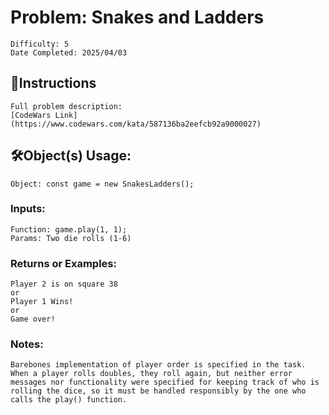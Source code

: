 # Problem: Snakes and Ladders
	Difficulty: 5
	Date Completed: 2025/04/03

## 📜Instructions
	Full problem description:
	[CodeWars Link](https://www.codewars.com/kata/587136ba2eefcb92a9000027)

## 🛠Object(s) Usage:
	Object: const game = new SnakesLadders();

### Inputs:
	Function: game.play(1, 1);
	Params: Two die rolls (1-6)

### Returns or Examples:
    Player 2 is on square 38
    or
    Player 1 Wins!
    or
    Game over!

### Notes:
    Barebones implementation of player order is specified in the task. When a player rolls doubles, they roll again, but neither error messages nor functionality were specified for keeping track of who is rolling the dice, so it must be handled responsibly by the one who calls the play() function.

